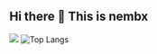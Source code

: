 ## Hi there 👋 This is nembx

<!--
**nembx/nembx** is a ✨ _special_ ✨ repository because its `README.md` (this file) appears on your GitHub profile.

Here are some ideas to get you started:

- 🔭 I’m currently working on ...
- 🌱 I’m currently learning ...
- 👯 I’m looking to collaborate on ...
- 🤔 I’m looking for help with ...
- 💬 Ask me about ...
- 📫 How to reach me: ...
- 😄 Pronouns: ...
- ⚡ Fun fact: ...
-->
![](https://github-readme-stats.vercel.app/api?username=nembx&show_icons=true&theme=transparent)
![Top Langs](https://github-readme-stats.vercel.app/api/top-langs/?username=nembx&layout=compact&theme=tokyonight)
